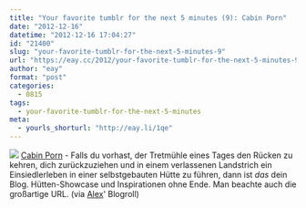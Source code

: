 ```yaml
---
title: "Your favorite tumblr for the next 5 minutes (9): Cabin Porn"
date: "2012-12-16"
datetime: "2012-12-16 17:04:27"
id: "21400"
slug: "your-favorite-tumblr-for-the-next-5-minutes-9"
url: "https://eay.cc/2012/your-favorite-tumblr-for-the-next-5-minutes-9/"
author: "eay"
format: "post"
categories:
  - 0815
tags:
  - your-favorite-tumblr-for-the-next-5-minutes
meta:
  - yourls_shorturl: "http://eay.li/1qe"
---
```


![](https://eay.cc/uploads/2012/cabins.jpg) [Cabin Porn](http://freecabinporn.com/) - Falls du vorhast, der Tretmühle eines Tages den Rücken zu kehren, dich zurückzuziehen und in einem verlassenen Landstrich ein Einsiedlerleben in einer selbstgebauten Hütte zu führen, dann ist _das_ dein Blog. Hütten-Showcase und Inspirationen ohne Ende. Man beachte auch die großartige URL. (via [Alex](http://alex.pt/)' Blogroll)
